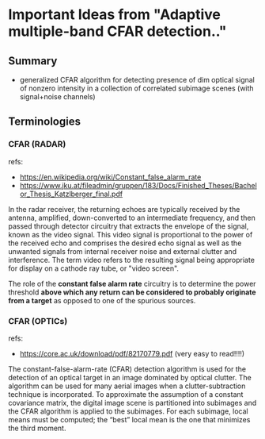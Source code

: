# Important Ideas from "Adaptive multiple-band CFAR detection.." 

## Summary

* generalized CFAR algorithm for detecting presence of dim optical signal of nonzero intensity in a collection of correlated subimage scenes (with signal+noise channels)


## Terminologies

### CFAR (RADAR)
refs:
* https://en.wikipedia.org/wiki/Constant_false_alarm_rate
* https://www.jku.at/fileadmin/gruppen/183/Docs/Finished_Theses/Bachelor_Thesis_Katzlberger_final.pdf

In the radar receiver, the returning echoes are typically received by the antenna, amplified, down-converted to an intermediate frequency, and then passed through detector circuitry that extracts the envelope of the signal, known as the video signal. This video signal is proportional to the power of the received echo and comprises the desired echo signal as well as the unwanted signals from internal receiver noise and external clutter and interference. The term video refers to the resulting signal being appropriate for display on a cathode ray tube, or "video screen".

The role of the **constant false alarm rate** circuitry is to determine the power threshold **above which any return can be considered to probably originate from a target** as opposed to one of the spurious sources. 


### CFAR (OPTICs)
refs: 
* https://core.ac.uk/download/pdf/82170779.pdf (very easy to read!!!!)

The constant-false-alarm-rate (CFAR) detection algorithm is used for the detection of an optical target in an image dominated by optical clutter. The algorithm can be used for many aerial images when a clutter-subtraction technique is incorporated. To approximate the assumption of a constant covariance matrix, the digital image scene is partitioned into subimages and the CFAR algorithm is applied to the subimages. For each subimage, local means must be computed; the “best” local mean is the one that minimizes the third moment. 
